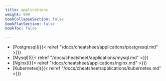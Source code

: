 ```yaml
---
title: applications
weight: 999
bookCollapseSection: false
bookFlatSection: false
bookToc: false

---
```


- [Postgresql]({{< relref "/docs/cheatsheet/applications/postgresql.md" >}})
- [Mysql]({{< relref "/docs/cheatsheet/applications/mysql.md" >}})
- [Nginx]({{< relref "/docs/cheatsheet/applications/nginx.md" >}})
- [Kubernetes]({{< relref "/docs/cheatsheet/applications/kubernetes.md" >}})
